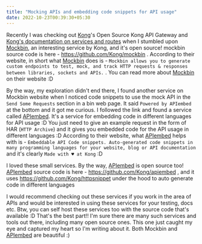 ```yaml
---
title: "Mocking APIs and embedding code snippets for API usage"
date: 2022-10-23T00:39:30+05:30
---
```


Recently I was checking out [Kong](https://konghq.com)'s Open Source Kong API Gateway and [Kong's documentation on services and routes](https://docs.konghq.com/gateway/3.0.x/get-started/services-and-routes/#managing-services-and-routes) when I stumbled upon [Mockbin][mockbin-website], an interesting service by Kong, and it's open source! mockbin source code is here - https://github.com/Kong/mockbin . According to their website, in short what [Mockbin][mockbin-website] does is - `Mockbin allows you to generate custom endpoints to test, mock, and track HTTP requests & responses between libraries, sockets and APIs.` . You can read more about [Mockbin][mockbin-website] on their website :D

By the way, my exploration didn't end there, I found another service on Mockbin website when I noticed code snippets to use the mock API in the `Send Some Requests` section in a bin web page. It said `Powered by APIembed` at the bottom and it got me curious. I followed the link and found a service called [APIembed][apiembed-website]. It's a service for embedding code in different languages for API usage :D You just need to give an example request in the form of HAR (`HTTP Archive`) and it gives you embedded code for the API usage in different languages :D According to their website, what [APIembed][apiembed-website] helps with is - `Embeddable API Code snippets. Auto-generated code snippets in many programming languages for your website, blog or API documentation` and it's clearly `Made with ♥ at Kong` :D

I loved these small services. By the way, [APIembed][apiembed-website] is open source too! [APIembed][apiembed-website] source code is here - https://github.com/Kong/apiembed , and it uses https://github.com/Kong/httpsnippet under the hood to auto generate code in different languages

I would recommend checking out these services if you work in the area of APIs and would be interested in using these services for your testing, docs etc. Btw, you can self host these services too with the source code that's available :D That's the best part!! I'm sure there are many such services and tools out there, including many open source ones. This one just caught my eye and captured my heart so I'm writing about it. Both Mockbin and [APIembed][apiembed-website] are beautiful :)

[mockbin-website]: https://mockbin.org "Mockbin"

[apiembed-website]: https://apiembed.com "APIembed"
